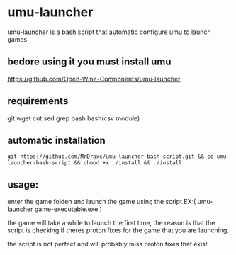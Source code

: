 # umu-launcher
umu-launcher is a bash script that automatic configure umu to launch games

## bedore using it you must install umu
https://github.com/Open-Wine-Components/umu-launcher
## requirements
git wget cut sed grep bash bash(csv module)
## automatic installation
    git https://github.com/MrDraxs/umu-launcher-bash-script.git && cd umu-launcher-bash-script && chmod +x ./install && ./install
## usage:

enter the game folden and launch the game using the script EX:( umu-launcher game-executable.exe )

the game will take a while to launch the first time, the reason is that the script is checking if theres proton fixes for the game that you are launching.

the script is not perfect and will probably miss proton fixes that exist.
